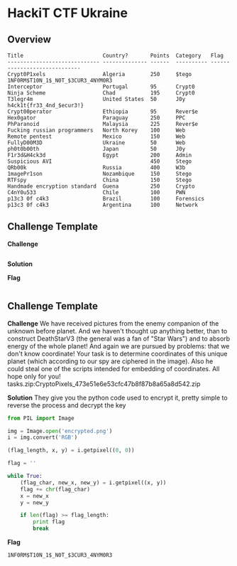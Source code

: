 # HackiT CTF Ukraine

## Overview

```
Title                         Country?       Points  Category   Flag
----------------------------- -------------- ------  ---------- -----------------------------
Crypt0P1xels                  Algeria        250     $tego      1NF0RM$T10N_1$_N0T_$3CUR3_4NYM0R3
Interceptor                   Portugal       95      Crypt0
Ninja Scheme                  Chad           195     Crypt0
T3legr4m                      United States  50      J0y        h4ck1t{fr33_4nd_$ecur3!}
Crypt00perator                Ethiopia       95      Rever$e
Hex0gator                     Paraguay       250     PPC
PhParanoid                    Malaysia       225     Rever$e
Fucking russian programmers   North Korey    100     Web
Remote pentest                Mexico         150     Web
FullyD00M3D                   Ukraine        50      Web
ph0t0b00th                    Japan          50      J0y
F1r3d&H4ck3d                  Egypt          200     Admin
Suspicious AVI                               450     Stego
QRb00k                        Russia         400     W3b
1magePr1son                   Nozambique     150     Stego
RTFspy                        China          150     Stego
Handmade encryption standard  Guena          250     Crypto
C4nY0u533                     Chile          100     PWN
p13c3 0f c4k3                 Brazil         100     Forensics
p13c3 0f c4k3                 Argentina      100     Network
```


## Challenge Template

**Challenge**
```
```

**Solution**

**Flag**
```
```



## Challenge Template

**Challenge**
We have received pictures from the enemy companion of the unknown before
planet. And we haven't thought up anything better, than to construct
DeathStarV3 (the general was a fan of "Star Wars") and to absorb energy of the
whole planet! And again we are pursued by problems: that we don't know
coordinate! Your task is to determine coordinates of this unique planet (which
according to our spy are ciphered in the image). Also he could steal one of the
scripts intended for embedding of coordinates. All hope only for you!
tasks.zip:CryptoPixels_473e51e6e53cfc47b8f87b8a65a8d542.zip

**Solution**
They give you the python code used to encrypt it, pretty simple to reverse the
process and decrypt the key

```python
from PIL import Image

img = Image.open('encrypted.png')
i = img.convert('RGB')

(flag_length, x, y) = i.getpixel((0, 0))

flag = ''

while True:
    (flag_char, new_x, new_y) = i.getpixel((x, y))
    flag += chr(flag_char)
    x = new_x
    y = new_y

    if len(flag) >= flag_length:
        print flag
        break
```

**Flag**
```
1NF0RM$T10N_1$_N0T_$3CUR3_4NYM0R3
```



